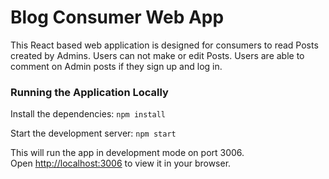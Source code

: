 # Blog Consumer Web App

This React based web application is designed for consumers to read Posts created by Admins. Users can not make or edit Posts. Users are able to comment on Admin posts if they sign up and log in.

### Running the Application Locally

Install the dependencies:
`npm install`

Start the development server:
`npm start`

This will run the app in development mode on port 3006.\
Open [http://localhost:3006](http://localhost:3006) to view it in your browser.

